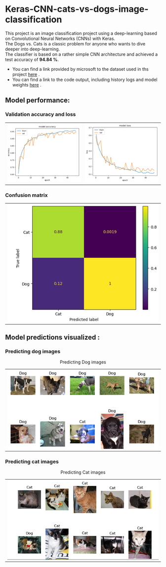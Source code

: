 # Keras-CNN-cats-vs-dogs-image-classification
This project is an image classification project using a deep-learning based on Convolutional Neural Networks (CNNs) with Keras.  
The Dogs vs. Cats is a classic problem for anyone who wants to dive deeper into deep-learning.  
The classifier is based on a rather simple CNN architecture and achieved a test accuracy of **94.84 %**.
* You can find a link provided by microsoft to the dataset used in ths project [here](https://www.microsoft.com/en-us/download/details.aspx?id=54765) .  
* You can find a link to the code output, including history logs and model weights [here](https://drive.google.com/drive/folders/1b2OE2FhPvmCwJOBWXGumKKF8jOYWiuK9?usp=share_link) .

## Model performance:
### Validation accuracy and loss

<div align="center">  
<table style="margin: 0 auto; border-style: none; width:100%">
  <tr>
    <td><img src="https://github.com/mohamedamine99/Keras-CNN-cats-vs-dogs-image-classification/blob/main/model%20accuracy.PNG"></td>
    <td><img src="https://github.com/mohamedamine99/Keras-CNN-cats-vs-dogs-image-classification/blob/main/model%20loss.PNG"></td>
  </tr>
</table>
</div>

### Confusion matrix

<div align="center">  
<table style="margin: 0 auto; border-style: none; width:100%">
  <tr>
    <td><img src="https://github.com/mohamedamine99/Keras-CNN-cats-vs-dogs-image-classification/blob/main/confusion%20matrix.PNG"></td>
  </tr>
</table>
</div>
 
 
 ## Model predictions visualized :
### Predicting dog images
<p align="center">Predicting Dog images</p>


<div align="center">  
<table style="margin: 0 auto; border-style: none; width:100%">
  <tr>
    <td><img src="https://github.com/mohamedamine99/Keras-CNN-cats-vs-dogs-image-classification/blob/main/dog%20predictions.PNG"></td>
  </tr>
</table>
</div>

### Predicting cat images
<p align="center">Predicting Cat images</p>

<div align="center">  
<table style="margin: 0 auto; border-style: none; width:100%">
  <tr>
    <td><img src="https://github.com/mohamedamine99/Keras-CNN-cats-vs-dogs-image-classification/blob/main/cat%20predictions.PNG"></td>
  </tr>
</table>
</div>
